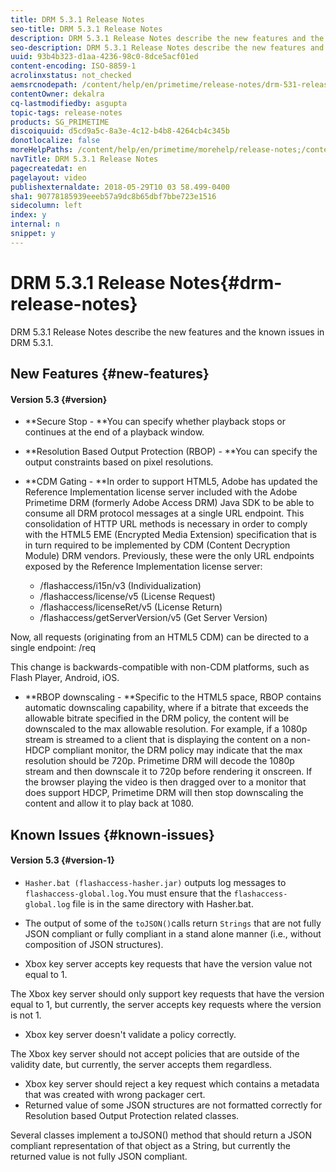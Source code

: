 ```yaml
---
title: DRM 5.3.1 Release Notes
seo-title: DRM 5.3.1 Release Notes
description: DRM 5.3.1 Release Notes describe the new features and the known issues in DRM 5.3.1.
seo-description: DRM 5.3.1 Release Notes describe the new features and the known issues in DRM 5.3.1.
uuid: 93b4b323-d1aa-4236-98c0-8dce5acf01ed
content-encoding: ISO-8859-1
acrolinxstatus: not_checked
aemsrcnodepath: /content/help/en/primetime/release-notes/drm-531-release-notes
contentOwner: dekalra
cq-lastmodifiedby: asgupta
topic-tags: release-notes
products: SG_PRIMETIME
discoiquuid: d5cd9a5c-8a3e-4c12-b4b8-4264cb4c345b
donotlocalize: false
moreHelpPaths: /content/help/en/primetime/morehelp/release-notes;/content/help/en/primetime/morehelp/release-notes
navTitle: DRM 5.3.1 Release Notes
pagecreatedat: en
pagelayout: video
publishexternaldate: 2018-05-29T10 03 58.499-0400
sha1: 90778185939eeeb57a9dc8b65dbf7bbe723e1516
sidecolumn: left
index: y
internal: n
snippet: y
---
```


# DRM 5.3.1 Release Notes{#drm-release-notes}

DRM 5.3.1 Release Notes describe the new features and the known issues in DRM 5.3.1.

## New Features {#new-features}

#### Version 5.3 {#version}

* **Secure Stop - **You can specify whether playback stops or continues at the end of a playback window.
* **Resolution Based Output Protection (RBOP) - **You can specify the output constraints based on pixel resolutions.
* **CDM Gating - **In order to support HTML5, Adobe has updated the Reference Implementation license server included with the Adobe Primetime DRM (formerly Adobe Access DRM) Java SDK to be able to consume all DRM protocol messages at a single URL endpoint. This consolidation of HTTP URL methods is necessary in order to comply with the HTML5 EME (Encrypted Media Extension) specification that is in turn required to be implemented by CDM (Content Decryption Module) DRM vendors. Previously, these were the only URL endpoints exposed by the Reference Implementation license server:

    * /flashaccess/i15n/v3 (Individualization)
    * /flashaccess/license/v5 (License Request)
    * /flashaccess/licenseRet/v5 (License Return)
    * /flashaccess/getServerVersion/v5 (Get Server Version)

Now, all requests (originating from an HTML5 CDM) can be directed to a single endpoint: /req

This change is backwards-compatible with non-CDM platforms, such as Flash Player, Android, iOS.

* **RBOP downscaling - **Specific to the HTML5 space, RBOP contains automatic downscaling capability, where if a bitrate that exceeds the allowable bitrate specified in the DRM policy, the content will be downscaled to the max allowable resolution. For example, if a 1080p stream is streamed to a client that is displaying the content on a non-HDCP compliant monitor, the DRM policy may indicate that the max resolution should be 720p. Primetime DRM will decode the 1080p stream and then downscale it to 720p before rendering it onscreen. If the browser playing the video is then dragged over to a monitor that does support HDCP, Primetime DRM will then stop downscaling the content and allow it to play back at 1080.

## Known Issues {#known-issues}

#### Version 5.3 {#version-1}

* `Hasher.bat (flashaccess-hasher.jar)` outputs log messages to `flashaccess-global.log.`You must ensure that the `flashaccess-global.log` file is in the same directory with Hasher.bat.

* The output of some of the `toJSON()`calls return `Strings` that are not fully JSON compliant or fully compliant in a stand alone manner (i.e., without composition of JSON structures).

* Xbox key server accepts key requests that have the version value not equal to 1.

The Xbox key server should only support key requests that have the version equal to 1, but currently, the server accepts key requests where the version is not 1.

* Xbox key server doesn't validate a policy correctly.

The Xbox key server should not accept policies that are outside of the validity date, but currently, the server accepts them regardless.

* Xbox key server should reject a key request which contains a metadata that was created with wrong packager cert.
* Returned value of some JSON structures are not formatted correctly for Resolution based Output Protection related classes.

Several classes implement a toJSON() method that should return a JSON compliant representation of that object as a String, but currently the returned value is not fully JSON compliant.
